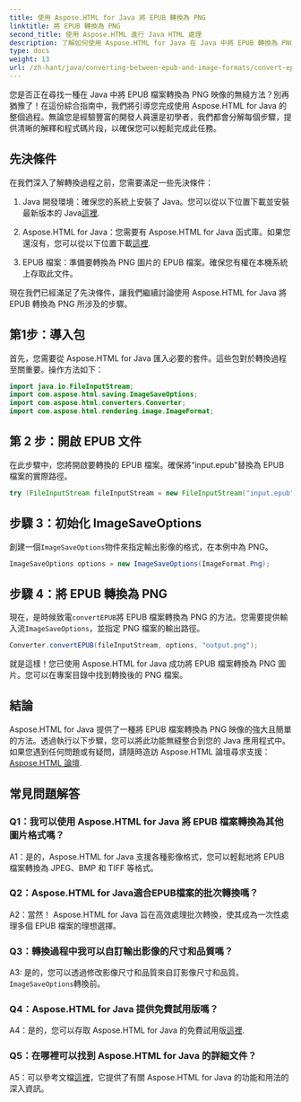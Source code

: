 ```yaml
---
title: 使用 Aspose.HTML for Java 將 EPUB 轉換為 PNG
linktitle: 將 EPUB 轉換為 PNG
second_title: 使用 Aspose.HTML 進行 Java HTML 處理
description: 了解如何使用 Aspose.HTML for Java 在 Java 中將 EPUB 轉換為 PNG。無縫轉換的逐步指南。
type: docs
weight: 13
url: /zh-hant/java/converting-between-epub-and-image-formats/convert-epub-to-png/
---
```

您是否正在尋找一種在 Java 中將 EPUB 檔案轉換為 PNG 映像的無縫方法？別再猶豫了！在這份綜合指南中，我們將引導您完成使用 Aspose.HTML for Java 的整個過程。無論您是經驗豐富的開發人員還是初學者，我們都會分解每個步驟，提供清晰的解釋和程式碼片段，以確保您可以輕鬆完成此任務。

## 先決條件

在我們深入了解轉換過程之前，您需要滿足一些先決條件：

1.  Java 開發環境：確保您的系統上安裝了 Java。您可以從以下位置下載並安裝最新版本的 Java[這裡](https://www.oracle.com/java/technologies/javase-downloads.html).

2. Aspose.HTML for Java：您需要有 Aspose.HTML for Java 函式庫。如果您還沒有，您可以從以下位置下載[這裡](https://releases.aspose.com/html/java/).

3. EPUB 檔案：準備要轉換為 PNG 圖片的 EPUB 檔案。確保您有權在本機系統上存取此文件。

現在我們已經滿足了先決條件，讓我們繼續討論使用 Aspose.HTML for Java 將 EPUB 轉換為 PNG 所涉及的步驟。

## 第1步：導入包

首先，您需要從 Aspose.HTML for Java 匯入必要的套件。這些包對於轉換過程至關重要。操作方法如下：

```java
import java.io.FileInputStream;
import com.aspose.html.saving.ImageSaveOptions;
import com.aspose.html.converters.Converter;
import com.aspose.html.rendering.image.ImageFormat;
```

## 第 2 步：開啟 EPUB 文件

在此步驟中，您將開啟要轉換的 EPUB 檔案。確保將“input.epub”替換為 EPUB 檔案的實際路徑。

```java
try (FileInputStream fileInputStream = new FileInputStream("input.epub")) {
```

## 步驟 3：初始化 ImageSaveOptions

創建一個`ImageSaveOptions`物件來指定輸出影像的格式，在本例中為 PNG。

```java
ImageSaveOptions options = new ImageSaveOptions(ImageFormat.Png);
```

## 步驟 4：將 EPUB 轉換為 PNG

現在，是時候致電`convertEPUB`將 EPUB 檔案轉換為 PNG 的方法。您需要提供輸入流`ImageSaveOptions`，並指定 PNG 檔案的輸出路徑。

```java
Converter.convertEPUB(fileInputStream, options, "output.png");
```

就是這樣！您已使用 Aspose.HTML for Java 成功將 EPUB 檔案轉換為 PNG 圖片。您可以在專案目錄中找到轉換後的 PNG 檔案。

## 結論
 Aspose.HTML for Java 提供了一種將 EPUB 檔案轉換為 PNG 映像的強大且簡單的方法。透過執行以下步驟，您可以將此功能無縫整合到您的 Java 應用程式中。如果您遇到任何問題或有疑問，請隨時造訪 Aspose.HTML 論壇尋求支援：[Aspose.HTML 論壇](https://forum.aspose.com/).

## 常見問題解答

### Q1：我可以使用 Aspose.HTML for Java 將 EPUB 檔案轉換為其他圖片格式嗎？

A1：是的，Aspose.HTML for Java 支援各種影像格式，您可以輕鬆地將 EPUB 檔案轉換為 JPEG、BMP 和 TIFF 等格式。

### Q2：Aspose.HTML for Java適合EPUB檔案的批次轉換嗎？
   
A2：當然！ Aspose.HTML for Java 旨在高效處理批次轉換，使其成為一次性處理多個 EPUB 檔案的理想選擇。

### Q3：轉換過程中我可以自訂輸出影像的尺寸和品質嗎？

 A3: 是的，您可以透過修改影像尺寸和品質來自訂影像尺寸和品質。`ImageSaveOptions`轉換前。 

### Q4：Aspose.HTML for Java 提供免費試用版嗎？

 A4：是的，您可以存取 Aspose.HTML for Java 的免費試用版[這裡](https://releases.aspose.com/).

### Q5：在哪裡可以找到 Aspose.HTML for Java 的詳細文件？

A5：可以參考文檔[這裡](https://reference.aspose.com/html/java/)，它提供了有關 Aspose.HTML for Java 的功能和用法的深入資訊。